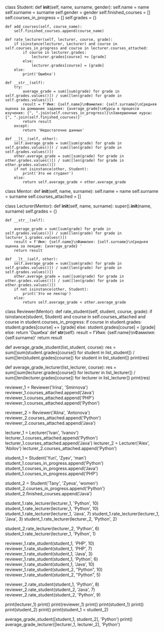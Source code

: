 class Student:
    def __init__(self, name, surname, gender):
        self.name = name
        self.surname = surname
        self.gender = gender
        self.finished_courses = []
        self.courses_in_progress = []
        self.grades = {}

    def add_courses(self, course_name):
        self.finished_courses.append(course_name)

    def rate_lecturer(self, lecturer, course, grade):
        if isinstance(lecturer, Lecturer) and course in self.courses_in_progress and course in lecturer.courses_attached:
            if course in lecturer.grades:
                lecturer.grades[course] += [grade]
            else:
                lecturer.grades[course] = [grade]
        else:
            print('Ошибка')

    def __str__(self):
        try:
            average_grade = sum([sum(grade) for grade in self.grades.values()]) / sum([len(grade) for grade in self.grades.values()])
            result = f'Имя: {self.name}\nФамилия: {self.surname}\nСредняя оценка за домашние задания: {average_grade}\nКурсы в процессе изучения: {", ".join(self.courses_in_progress)}\nЗавершенные курсы: {", ".join(self.finished_courses)}'
            return result
        except:
            return 'Недостаточно данных'

    def __lt__(self, other):
        self.average_grade = sum([sum(grade) for grade in self.grades.values()]) / sum([len(grade) for grade in self.grades.values()])
        other.average_grade = sum([sum(grade) for grade in other.grades.values()]) / sum([len(grade) for grade in other.grades.values()])
        if not isinstance(other, Student):
            print('Это не студент')
        else:
            return self.average_grade < other.average_grade

class Mentor:
    def __init__(self, name, surname):
        self.name = name
        self.surname = surname
        self.courses_attached = []

class Lecturer(Mentor):
    def __init__(self, name, surname):
        super().__init__(name, surname)
        self.grades = {}


    def __str__(self):

        average_grade = sum([sum(grade) for grade in self.grades.values()]) / sum([len(grade) for grade in lecturer_1.grades.values()])
        result = f'Имя: {self.name}\nФамилия: {self.surname}\nСредняя оценка за лекции: {average_grade} '
        return result

    def __lt__(self, other):
        self.average_grade = sum([sum(grade) for grade in self.grades.values()]) / sum([len(grade) for grade in self.grades.values()])
        other.average_grade = sum([sum(grade) for grade in other.grades.values()]) / sum([len(grade) for grade in other.grades.values()])
        if not isinstance(other, Student):
            print('Это не лектор')
        else:
            return self.average_grade < other.average_grade
            
class Reviewer(Mentor):
    def rate_student(self, student, course, grade):
        if isinstance(student, Student) and course in self.courses_attached and course in student.courses_in_progress:
            if course in student.grades:
                student.grades[course] += [grade]
            else:
                student.grades[course] = [grade]
        else:
            return 'Ошибка'
    def __str__(self):
        result = f'Имя: {self.name}\nФамилия: {self.surname}'
        return result

def average_grade_student(list_student, course):
   res = sum([sum(student.grades[course]) for student in list_student]) / sum([len(student.grades[course]) for student in list_student])
   print(res)

def average_grade_lecturer(list_lecturer, course):
   res = sum([sum(lecturer.grades[course]) for lecturer in list_lecturer]) / sum([len(lecturer.grades[course]) for lecturer in list_lecturer])
   print(res)
    
reviewer_1 = Reviewer('Irina', 'Smirnova')
reviewer_1.courses_attached.append('Java')
reviewer_1.courses_attached.append('PHP')
reviewer_1.courses_attached.append('Python')

reviewer_2 = Reviewer('Alina', 'Antonova')
reviewer_2.courses_attached.append('Python')
reviewer_2.courses_attached.append('Java')

lecturer_1 = Lecturer('Ivan', 'Ivanov')
lecturer_1.courses_attached.append('Python')
lecturer_1.courses_attached.append('Java')
lecturer_2 = Lecturer('Alex', 'Abilov')
lecturer_2.courses_attached.append('Python')

student_1 = Student('Yuri', 'Zyev', 'man')
student_1.courses_in_progress.append('Python')
student_1.courses_in_progress.append('Java')
student_1.courses_in_progress.append('PHP')

student_2 = Student('Tany', 'Zyeva', 'women')
student_2.courses_in_progress.append('Python')
student_2.finished_courses.append('Java')

student_1.rate_lecturer(lecturer_1, 'Python', 10)
student_1.rate_lecturer(lecturer_1, 'Python', 10)
student_1.rate_lecturer(lecturer_1, 'Java', 7)
student_1.rate_lecturer(lecturer_1, 'Java', 3)
student_1.rate_lecturer(lecturer_2, 'Python', 2)


student_2.rate_lecturer(lecturer_2, 'Python', 6)
student_1.rate_lecturer(lecturer_1, 'Python', 1)

reviewer_1.rate_student(student_1, 'PHP', 10)
reviewer_1.rate_student(student_1, 'PHP', 7)
reviewer_1.rate_student(student_1, 'Java', 3)
reviewer_1.rate_student(student_1, 'Python', 6)
reviewer_1.rate_student(student_1, 'Java', 10)
reviewer_1.rate_student(student_2, "Python", 10)
reviewer_1.rate_student(student_2, "Python", 5)

reviewer_2.rate_student(student_1, 'Python', 8)
reviewer_2.rate_student(student_2, 'Java', 7)
reviewer_2.rate_student(student_2, 'Python', 9)

print(lecturer_1)
print()
print(reviewer_1)
print()
print(student_1)
print()
print(student_2)
print()
print(student_1 < student_2)

average_grade_student([student_1, student_2], 'Python')
print()
average_grade_lecturer([lecturer_1, lecturer_2], 'Python')